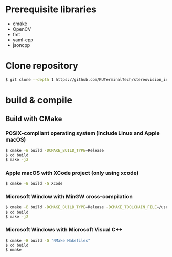 # Prerequisite libraries

* cmake
* OpenCV
* fmt
* yaml-cpp
* jsoncpp

# Clone repository

``` bash
$ git clone --depth 1 https://github.com/KUTerminalTech/stereovision_initialization.git
```

# build & compile

## Build with CMake

### POSIX-compliant operating system (Include Linux and Apple macOS)

``` bash
$ cmake -B build -DCMAKE_BUILD_TYPE=Release
$ cd build
$ make -j2
```

### Apple macOS with XCode project (only using xcode)

``` bash
$ cmake -B build -G Xcode
```

### Microsoft Window with MinGW cross-compilation

``` bash
$ cmake -B build -DCMAKE_BUILD_TYPE=Release -DCMAKE_TOOLCHAIN_FILE=/usr/share/mingw/toolchain-x86_64-w64-mingw32.cmake # replace with your toolchain file
$ cd build
$ make -j2
```

### Microsoft Windows with Microsoft Visual C++

``` bash
$ cmake -B build -G "NMake Makefiles"
$ cd build
$ nmake
```